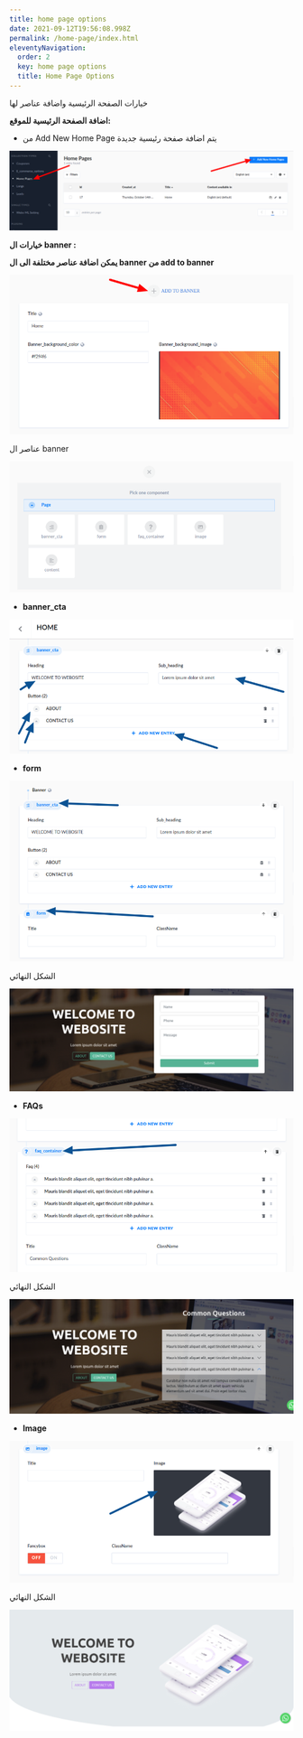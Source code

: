 ```yaml
---
title: home page options
date: 2021-09-12T19:56:08.998Z
permalink: /home-page/index.html
eleventyNavigation:
  order: 2
  key: home page options
  title: Home Page Options
---
```

خيارات الصفحة الرئيسية واضافة عناصر لها

**اضافة الصفحة الرئيسية للموقع:**



* من Add New Home Page يتم اضافة صفحة رئيسية جديدة 

![](/static/img/add-homepage.png)

**خيارات ال banner :**

**يمكن اضافة عناصر مختلفة الى ال banner  من add to banner**

![](/static/img/home-page-section.png)

عناصر ال banner

![](/static/img/bannercomponents.png)

* **banner_cta** 

![](/static/img/banner3.png)

* **form**

![](/static/img/banner5.png)

الشكل النهائي

![](/static/img/banner2.png)

* **FAQs**

![](/static/img/bannerfaqs.png)

الشكل النهائي 

![](/static/img/banner_form.png)

* **Image**

![](/static/img/bannerimage.png)

الشكل النهائي

![](/static/img/imagebanner.png)